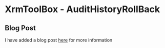 # XrmToolBox - AuditHistoryRollBack

## Blog Post
I have added a blog post [here](https://www.daymandynamics.com/audit-history-rollback-xrmtoolbox-plugin/) for more information
